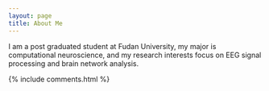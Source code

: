 ```yaml
---
layout: page
title: About Me 
---
```


I am a post graduated student at Fudan University, my major is computational neuroscience, and my research interests focus on EEG signal processing and brain network analysis.

<p> 


{% include comments.html %}

